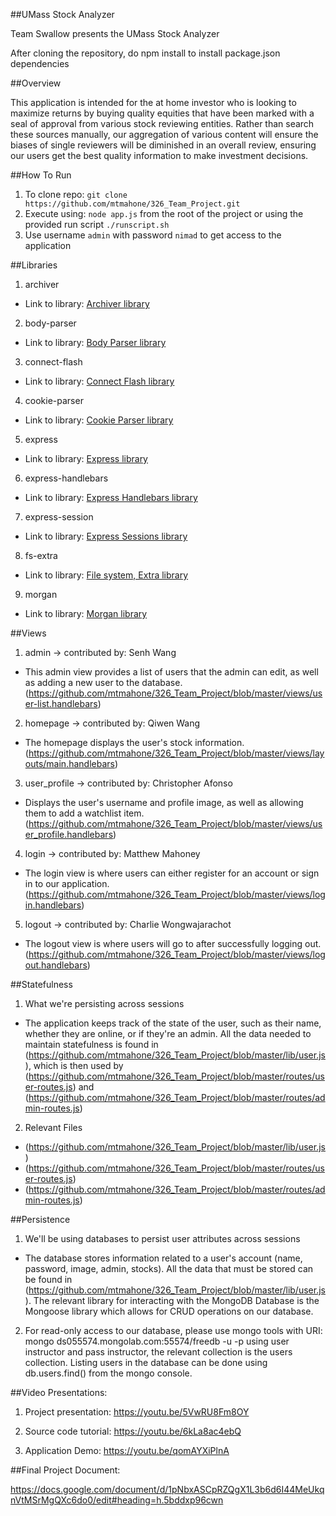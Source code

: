 ##UMass Stock Analyzer

Team Swallow presents the UMass Stock Analyzer

After cloning the repository, do npm install to install package.json dependencies

##Overview

This application is intended for the at home investor who is looking to maximize returns by buying quality equities that
 have been marked with a seal of approval from various stock reviewing entities. Rather than search these sources
 manually, our aggregation of various content will ensure the biases of single reviewers will be diminished in an
 overall review, ensuring our users get the best quality information to make investment decisions.

##How To Run

 1. To clone repo: `git clone https://github.com/mtmahone/326_Team_Project.git`
 2. Execute using: `node app.js` from the root of the project or using the provided run script `./runscript.sh`
 3. Use username `admin` with password `nimad` to get access to the application

##Libraries

 1. archiver
  * Link to library: [Archiver library](https://github.com/archiverjs/node-archiver)
 2. body-parser
  * Link to library: [Body Parser library](https://github.com/expressjs/body-parser)
 3. connect-flash
  * Link to library: [Connect Flash library](https://github.com/jaredhanson/connect-flash)
 4. cookie-parser
  * Link to library: [Cookie Parser library](https://github.com/expressjs/cookie-parser)
 5. express
  * Link to library: [Express library](https://github.com/strongloop/express)
 6. express-handlebars
  * Link to library: [Express Handlebars library](https://github.com/ericf/express-handlebars)
 7. express-session
  * Link to library: [Express Sessions library](https://github.com/expressjs/session)
 8. fs-extra
  * Link to library: [File system, Extra library](https://github.com/jprichardson/node-fs-extra)
 9. morgan
  * Link to library: [Morgan library](https://github.com/expressjs/morgan)


##Views

 1. admin -> contributed by: Senh Wang
  * This admin view provides a list of users that the admin can edit, as well as adding a new user to the database.
   (https://github.com/mtmahone/326_Team_Project/blob/master/views/user-list.handlebars)
 2. homepage -> contributed by: Qiwen Wang
  * The homepage displays the user's stock information.
   (https://github.com/mtmahone/326_Team_Project/blob/master/views/layouts/main.handlebars)
 3. user_profile -> contributed by: Christopher Afonso
  * Displays the user's username and profile image, as well as allowing them to add a watchlist item.
   (https://github.com/mtmahone/326_Team_Project/blob/master/views/user_profile.handlebars)
 4. login -> contributed by: Matthew Mahoney
   * The login view is where users can either register for an account or sign in to our application.
    (https://github.com/mtmahone/326_Team_Project/blob/master/views/login.handlebars)
 5. logout -> contributed by: Charlie Wongwajarachot
   * The logout view is where users will go to after successfully logging out.
    (https://github.com/mtmahone/326_Team_Project/blob/master/views/logout.handlebars)

##Statefulness

 1. What we're persisting across sessions
  * The application keeps track of the state of the user, such as their name, whether they are online, or if they're an
  admin. All the data needed to maintain statefulness is found in
  (https://github.com/mtmahone/326_Team_Project/blob/master/lib/user.js), which is then used by
  (https://github.com/mtmahone/326_Team_Project/blob/master/routes/user-routes.js) and
  (https://github.com/mtmahone/326_Team_Project/blob/master/routes/admin-routes.js)

 2. Relevant Files
  * (https://github.com/mtmahone/326_Team_Project/blob/master/lib/user.js)
  * (https://github.com/mtmahone/326_Team_Project/blob/master/routes/user-routes.js)
  * (https://github.com/mtmahone/326_Team_Project/blob/master/routes/admin-routes.js)

##Persistence

 1. We'll be using databases to persist user attributes across sessions
  * The database stores information related to a user's account (name, password, image, admin, stocks). All the data
  that must be stored can be found in (https://github.com/mtmahone/326_Team_Project/blob/master/lib/user.js). The relevant library
  for interacting with the MongoDB Database is the Mongoose library which allows for CRUD operations on our database.
2. For read-only access to our database, please use mongo tools with URI: mongo ds055574.mongolab.com:55574/freedb -u <dbuser> -p <dbpassword>
using user instructor and pass instructor, the relevant collection is the users collection. Listing users in the database can be done using
db.users.find() from the mongo console.

##Video Presentations:

1. Project presentation:   https://youtu.be/5VwRU8Fm8OY

2. Source code tutorial:   https://youtu.be/6kLa8ac4ebQ

3. Application Demo:       https://youtu.be/qomAYXiPlnA

##Final Project Document:

https://docs.google.com/document/d/1pNbxASCpRZQgX1L3b6d6I44MeUkqnVtMSrMgQXc6do0/edit#heading=h.5bddxp96cwn
